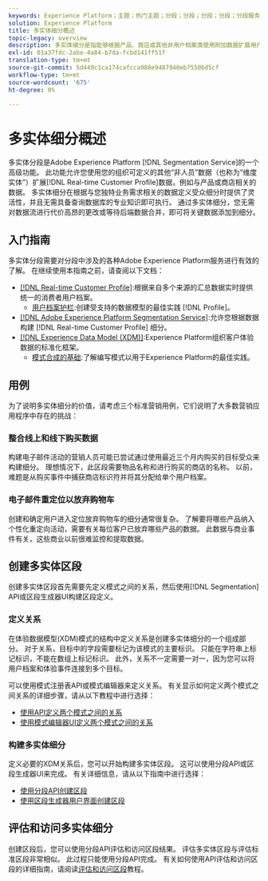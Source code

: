 ```yaml
---
keywords: Experience Platform；主题；热门主题；分段；分段；分段；分段；分段服务；分段；多实体；多实体分段；
solution: Experience Platform
title: 多实体细分概述
topic-legacy: overview
description: 多实体细分是指能够根据产品、商店或其他非用户档案类使用附加数据扩展用户档案数据。 连接后，来自其他类的数据就变得像它们是用户档案模式的本机数据一样可用。
exl-id: 01a37fdc-2abe-4a84-b7da-fcbd141ff51f
translation-type: tm+mt
source-git-commit: 5d449c1ca174cafcca988e9487940eb7550bd5cf
workflow-type: tm+mt
source-wordcount: '675'
ht-degree: 0%

---
```


# 多实体细分概述

多实体分段是Adobe Experience Platform [!DNL Segmentation Service]的一个高级功能。 此功能允许您使用您的组织可定义的其他“非人员”数据（也称为“维度实体”）扩展[!DNL Real-time Customer Profile]数据，例如与产品或商店相关的数据。 多实体细分在根据与您独特业务需求相关的数据定义受众细分时提供了灵活性，并且无需具备查询数据库的专业知识即可执行。 通过多实体细分，您无需对数据流进行代价高昂的更改或等待后端数据合并，即可将关键数据添加到细分。

## 入门指南

多实体分段需要对分段中涉及的各种Adobe Experience Platform服务进行有效的了解。 在继续使用本指南之前，请查阅以下文档：

* [[!DNL Real-time Customer Profile]](../profile/home.md):根据来自多个来源的汇总数据实时提供统一的消费者用户档案。
   * [用户档案护栏](../profile/guardrails.md):创建受支持的数据模型的最佳实践 [!DNL Profile]。
* [[!DNL Adobe Experience Platform Segmentation Service]](./home.md):允许您根据数据构建 [!DNL Real-time Customer Profile] 细分。
* [[!DNL Experience Data Model (XDM)]](../xdm/home.md):Experience Platform组织客户体验数据的标准化框架。
   * [模式合成的基础](../xdm/schema/composition.md#union):了解编写模式以用于Experience Platform的最佳实践。

## 用例

为了说明多实体细分的价值，请考虑三个标准营销用例，它们说明了大多数营销应用程序中存在的挑战：

### 整合线上和线下购买数据

构建电子邮件活动的营销人员可能已尝试通过使用最近三个月内购买的目标受众来构建细分。 理想情况下，此区段需要物品名称和进行购买的商店的名称。 以前，难题是从购买事件中捕获商店标识符并将其分配给单个用户档案。

### 电子邮件重定位以放弃购物车

创建和确定用户进入定位放弃购物车的细分通常很复杂。 了解要将哪些产品纳入个性化重定向活动，需要有关每位客户已放弃哪些产品的数据。 此数据与商业事件有关，这些商业以前很难监控和提取数据。

## 创建多实体区段

创建多实体区段首先需要先定义模式之间的关系，然后使用[!DNL Segmentation] API或区段生成器UI构建区段定义。

### 定义关系

在体验数据模型(XDM)模式的结构中定义关系是创建多实体细分的一个组成部分。 对于关系，目标中的字段需要标记为该模式的主要标识。 只能在字符串上标记标识，不能在数组上标记标识。 此外，关系不一定需要一对一，因为您可以将用户档案和体验事件连接到多个目标。

可以使用模式注册表API或模式编辑器来定义关系。 有关显示如何定义两个模式之间关系的详细步骤，请从以下教程中进行选择：

* [使用API定义两个模式之间的关系](../xdm/tutorials/relationship-api.md)
* [使用模式编辑器UI定义两个模式之间的关系](../xdm/tutorials/relationship-ui.md)

### 构建多实体细分

定义必要的XDM关系后，您可以开始构建多实体区段。 这可以使用分段API或区段生成器UI来完成。 有关详细信息，请从以下指南中进行选择：

* [使用分段API创建区段](./tutorials/create-a-segment.md)
* [使用区段生成器用户界面创建区段](./ui/overview.md)

## 评估和访问多实体细分

创建区段后，您可以使用分段API评估和访问区段结果。 评估多实体区段与评估标准区段非常相似。 此过程只能使用分段API完成。 有关如何使用API评估和访问区段的详细指南，请阅读[评估和访问区段](./tutorials/evaluate-a-segment.md)教程。

